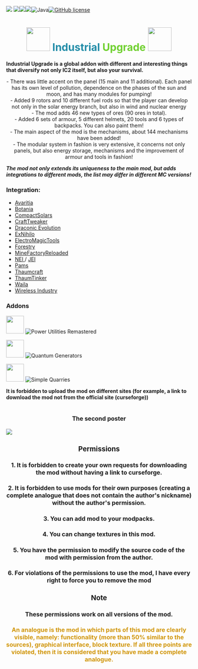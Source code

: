 ![](https://i.postimg.cc/GtYsm8qk/unknown-3-2-2.png)
<a align="center"> [![](https://img.shields.io/discord/473459266959835147?color=f3f2f4&label=Discord&logo=Discord&logoColor=f3f2f4&style=for-the-badge)](https://discord.gg/SP8DwcA)[![](http://cf.way2muchnoise.eu/372007.svg?badge_style=for_the_badge)](https://www.curseforge.com/minecraft/mc-mods/industrial-upgrade)[![](http://cf.way2muchnoise.eu/versions/372007.svg?badge_style=for_the_badge)](https://www.curseforge.com/minecraft/mc-mods/industrial-upgrade)![Java](https://img.shields.io/badge/java-%23ED8B00.svg?style=for-the-badge&logo=java&logoColor=white)[![GitHub license](https://img.shields.io/badge/License-GPLv3-blue.svg?style=for-the-badge)](https://www.gnu.org/licenses/gpl-3.0)  </a>

<h1 align="center">  <img src=https://i.postimg.cc/YqkLNxRF/Industrial-Upgrade.gif” width="64" height="64" > <font color="#238da8"> </img> Industrial </font> <font color="#70d030">Upgrade </font> <img src=https://i.postimg.cc/tCMyRqsg/Industrial-Upgrade.gif” width="64" height="64" > </h1>

 **Industrial Upgrade is a global addon with different and interesting things that diversify not only IC2 itself, but also your survival.** 
<div align="center">   - There was little accent on the panel (15 main and 11 additional). Each panel has its own level of pollution, dependence on the phases of the sun and moon, and has many modules for pumping! </div>
<div align="center"> - Added 9 rotors and 10  different fuel rods so that the player can develop not only in the solar energy branch, but also in wind and nuclear energy</div>
<div align="center">- The mod adds 46 new types of ores (90 ores in total).</div>
<div align="center">- Added 6 sets of armour, 5 different helmets, 20 tools and 6 types of backpacks. You can also paint them!</div>
<div align="center">- The main aspect of the mod is the mechanisms, about 144 mechanisms have been added!</div>
<div align="center">- The modular system in fashion is very extensive, it concerns not only panels, but also energy storage, mechanisms and the improvement of armour and tools in fashion!</div>


 ***The mod not only extends its uniqueness to the main mod, but adds integrations to different mods, the list may differ in different MC versions!***
### Integration:
* [Avaritia](https://www.curseforge.com/minecraft/mc-mods/avaritia-1-10)
* [Botania](https://www.curseforge.com/minecraft/mc-mods/botania)
* [CompactSolars](https://www.curseforge.com/minecraft/mc-mods/compact-solars)
* [CraftTweaker](https://www.curseforge.com/minecraft/mc-mods/crafttweaker)
* [Draconic Evolution](https://www.curseforge.com/minecraft/mc-mods/draconic-evolution)
* [ExNihilo](https://www.curseforge.com/minecraft/mc-mods/ex-nihilo-creatio)
* [ElectroMagicTools](https://www.curseforge.com/minecraft/mc-mods/electro-magic-tools)
* [Forestry](https://www.curseforge.com/minecraft/mc-mods/forestry)
* [MineFactoryReloaded](https://www.curseforge.com/minecraft/mc-mods/minefactory-reloaded)
* [NEI ](https://www.curseforge.com/minecraft/mc-mods/notenoughitems)/ [JEI](https://www.curseforge.com/minecraft/mc-mods/jei)
* [Pams](https://www.curseforge.com/minecraft/mc-mods/pams-harvestcraft)
* [Thaumcraft](https://www.curseforge.com/minecraft/mc-mods/thaumcraft)
* [ThaumTinker](https://www.curseforge.com/minecraft/mc-mods/thaumic-tinkerer)
* [Waila ](https://www.curseforge.com/minecraft/mc-mods/twaila)
* [Wireless Industry](https://www.curseforge.com/minecraft/mc-mods/wireless-industry)


 ### Addons 

<img src=https://i.postimg.cc/tC1w5hgX/Power-Utilities-Remastered.png” width="48" height="48" >   ![Power Utilities Remastered]( https://www.curseforge.com/minecraft/mc-mods/power-utilities-remastered)

<img src=https://i.postimg.cc/QtTS7qbP/Quantum-Generators.png” width="48" height="48" > ![Quantum Generators](https://www.curseforge.com/minecraft/mc-mods//quantum-generators) 

<img src=https://i.postimg.cc/Dw6Nf5jP/Simply-Quarries.png” width="48" height="48" > ![Simple Quarries](https://www.curseforge.com/minecraft/mc-mods/simply-quarries)

 **It is forbidden to upload the mod on different sites (for example, a link to download the mod not from the official site (curseforge))** 

<h1 align="center"> <font size="3">  The second poster  </h1>
<img src=https://i.postimg.cc/1XvJz6xv/iu.png”>
<h3 align="center"> Permissions </h3>

<h4 align="center">1. It is forbidden to create your own requests for downloading the mod without having a link to curseforge. </h4>

<h4 align="center">2. It is forbidden to use mods for their own purposes (creating a complete analogue that does not contain the author's nickname) without the author's permission. </h4>

<h4 align="center">3. You can add mod to your modpacks. </h4>

<h4 align="center">4. You can change textures in this mod.</h4>

<h4 align="center">5. You have the permission to modify the source code of the mod with permission from the author.</h4>

<h4 align="center">6. For violations of the permissions to use the mod, I have every right to force you to remove the mod</h4>


<h3 align="center"> Note </h3>

<h4 align="center">These permissions work on all versions of the mod.
</h4>
<h4 align="center"> <font color="#d09508">  An analogue is the mod in which parts of this mod are clearly visible, namely: functionality (more than 50% similar to the sources), graphical interface, block texture.  If all three points are violated, then it is considered that you have made a complete analogue. </h4>
